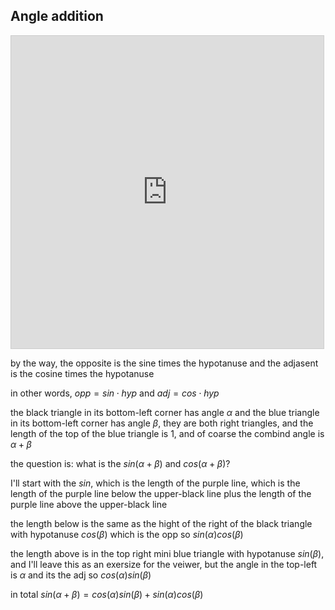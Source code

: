 ## Angle addition

<iframe src="https://www.desmos.com/calculator/qwqbirdsyw?embed" width="500" height="500" style="border: 1px solid #ccc" frameborder=0></iframe>

by the way, the opposite is the sine times the hypotanuse and the adjasent is the cosine times the hypotanuse

in other words, $opp = sin \cdot hyp$ and $adj = cos \cdot hyp$

the black triangle in its bottom-left corner has angle $\alpha$ and the blue triangle in its bottom-left corner has angle $\beta$, they are both right triangles, and the length of the top of the blue triangle is 1, and of coarse the combind angle is $\alpha + \beta$

the question is: what is the $sin(\alpha + \beta)$ and $cos(\alpha + \beta)$?

I'll start with the $sin$, which is the length of the purple line, which is the length of the purple line below the upper-black line plus the length of the purple line above the upper-black line

the length below is the same as the hight of the right of the black triangle with hypotanuse $cos(\beta)$ which is the opp so $sin(\alpha)cos(\beta)$

the length above is in the top right mini blue triangle with hypotanuse $sin(\beta)$, and I'll leave this as an exersize for the veiwer, but the angle in the top-left is $\alpha$ and its the adj so $cos(\alpha)sin(\beta)$

in total $sin(\alpha + \beta) = cos(\alpha)sin(\beta) + sin(\alpha)cos(\beta)$
